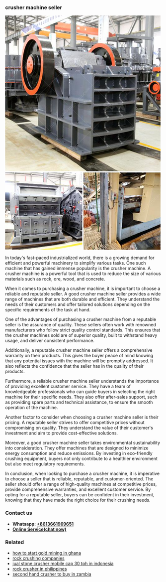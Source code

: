 <h3>crusher machine seller</h3><img src='1704951647.jpg' alt=''><p>In today's fast-paced industrialized world, there is a growing demand for efficient and powerful machinery to simplify various tasks. One such machine that has gained immense popularity is the crusher machine. A crusher machine is a powerful tool that is used to reduce the size of various materials such as rock, ore, wood, and concrete.</p><p>When it comes to purchasing a crusher machine, it is important to choose a reliable and reputable seller. A good crusher machine seller provides a wide range of machines that are both durable and efficient. They understand the needs of their customers and offer tailored solutions depending on the specific requirements of the task at hand.</p><p>One of the advantages of purchasing a crusher machine from a reputable seller is the assurance of quality. These sellers often work with renowned manufacturers who follow strict quality control standards. This ensures that the crusher machines sold are of superior quality, built to withstand heavy usage, and deliver consistent performance.</p><p>Additionally, a reputable crusher machine seller offers a comprehensive warranty on their products. This gives the buyer peace of mind knowing that any potential issues with the machine will be promptly addressed. It also reflects the confidence that the seller has in the quality of their products.</p><p>Furthermore, a reliable crusher machine seller understands the importance of providing excellent customer service. They have a team of knowledgeable professionals who can guide buyers in selecting the right machine for their specific needs. They also offer after-sales support, such as providing spare parts and technical assistance, to ensure the smooth operation of the machine.</p><p>Another factor to consider when choosing a crusher machine seller is their pricing. A reputable seller strives to offer competitive prices without compromising on quality. They understand the value of their customer's investment and aim to provide cost-effective solutions.</p><p>Moreover, a good crusher machine seller takes environmental sustainability into consideration. They offer machines that are designed to minimize energy consumption and reduce emissions. By investing in eco-friendly crushing equipment, buyers not only contribute to a healthier environment but also meet regulatory requirements.</p><p>In conclusion, when looking to purchase a crusher machine, it is imperative to choose a seller that is reliable, reputable, and customer-oriented. The seller should offer a range of high-quality machines at competitive prices, provide comprehensive warranties, and excellent customer service. By opting for a reputable seller, buyers can be confident in their investment, knowing that they have made the right choice for their crushing needs.</p><h3>Contact us</h3><ul><li><strong>Whatsapp:&nbsp;<a href="https://wa.me/8613661969651">+8613661969651</a></strong></li><li><a href="https://swt.shibang-china.com/?git&amp;zhl&amp;crusher machine seller"><strong>Online Service(chat now)</strong></a></li></ul><h3>Related</h3><ul><li><a href='how to start gold mining in ghana.md'>how to start gold mining in ghana</a></li><li><a href='rock crushing companies.md'>rock crushing companies</a></li><li><a href='jual stone crusher mobile cap 30 tph in indonesia.md'>jual stone crusher mobile cap 30 tph in indonesia</a></li><li><a href='rock crusher in philippines.md'>rock crusher in philippines</a></li><li><a href='second hand crusher to buy in zambia.md'>second hand crusher to buy in zambia</a></li></ul>
